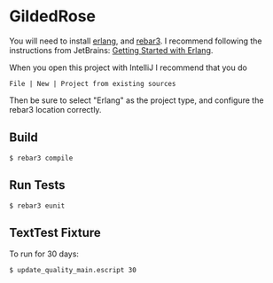 GildedRose
=====

You will need to install [erlang](https://www.erlang.org/), and [rebar3](https://github.com/erlang/rebar3). I recommend following the instructions from JetBrains: [Getting Started with Erlang](https://www.jetbrains.com/help/idea/getting-started-with-erlang.html).

When you open this project with IntelliJ I recommend that you do 

    File | New | Project from existing sources 

Then be sure to select "Erlang" as the project type, and configure the rebar3 location correctly.

Build
-----

    $ rebar3 compile

Run Tests
---------

    $ rebar3 eunit

TextTest Fixture
----------------
To run for 30 days:

    $ update_quality_main.escript 30